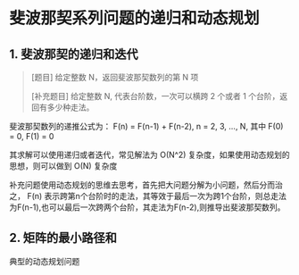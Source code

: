 斐波那契系列问题的递归和动态规划
===========================

## 1. 斐波那契的递归和迭代

> [题目] 给定整数 N，返回斐波那契数列的第 N 项
>
> [补充题目] 给定整数 N, 代表台阶数，一次可以横跨 2 个或者 1 个台阶，返回有多少种走法。

斐波那契数列的递推公式为：
F(n) = F(n-1) + F(n-2), n = 2, 3, ..., N, 其中 F(0) = 0, F(1) = 0

其求解可以使用递归或者迭代，常见解法为 O(N^2) 复杂度，如果使用动态规划的思想，则可以做到 O(N) 复杂度

补充问题使用动态规划的思维去思考，首先把大问题分解为小问题，然后分而治之，
F(n) 表示跨第n个台阶时的走法，其等效于最后一次为跨1个台阶，则总走法为F(n-1),也可以最后一次跨两个台阶，其走法为F(n-2),则推导出斐波那契数列。

## 2. 矩阵的最小路径和

典型的动态规划问题
